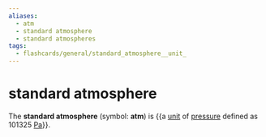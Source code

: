 ```yaml
---
aliases:
  - atm
  - standard atmosphere
  - standard atmospheres
tags:
  - flashcards/general/standard_atmosphere__unit_
---
```


# standard atmosphere

The __standard atmosphere__ (symbol: __atm__) is {{a [unit](unit%20of%20measurement.md) of [pressure](pressure.md) defined as 101325 [Pa](Pascal%20(unit).md)}}. <!--SR:!2023-12-18,3,250-->
